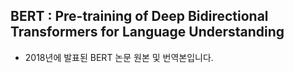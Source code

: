 ## BERT : Pre-training of Deep Bidirectional Transformers for Language Understanding
- 2018년에 발표된 BERT 논문 원본 및 번역본입니다.

